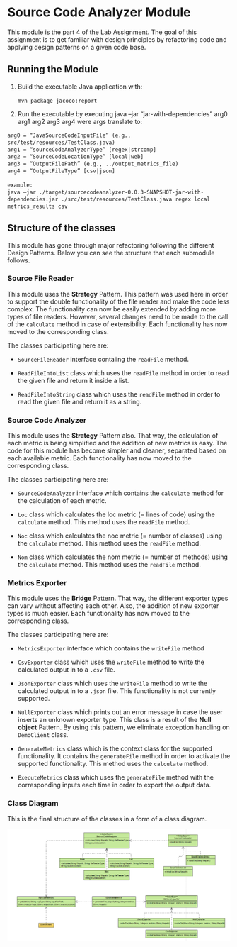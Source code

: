 
# Source Code Analyzer Module

This module is the part 4 of the Lab Assignment. The goal of this assignment is to get familiar with
design principles by refactoring code and applying design patterns on a given code base.

## Running the Module

1. Build the executable Java application with:

    `mvn package jacoco:report`

2. Run the executable by executing
java –jar “jar-with-dependencies” arg0 arg1 arg2 arg3 arg4 were args translate to:

```
arg0 = “JavaSourceCodeInputFile” (e.g., src/test/resources/TestClass.java)
arg1 = “sourceCodeAnalyzerType” [regex|strcomp]
arg2 = “SourceCodeLocationType” [local|web]
arg3 = “OutputFilePath” (e.g., ../output_metrics_file)
arg4 = “OutputFileType” [csv|json]

example: 
java –jar ./target/sourcecodeanalyzer-0.0.3-SNAPSHOT-jar-with-dependencies.jar ./src/test/resources/TestClass.java regex local metrics_results csv
```

## Structure of the classes

This module has gone through major refactoring following the different Design Patterns. Below you can see the structure that each submodule follows.

### Source File Reader

This module uses the **Strategy** Pattern. This pattern was used here in order to support the double functionality of the file reader and make the code less complex. The functionality can now be easily extended by adding more types of file readers. However, several changes need to be made to the call of the `calculate` method in case of extensibility. Each functionality has now moved to the corresponding class.

The classes participating here are:

* `SourceFileReader` interface contaiing the `readFile` method.

* `ReadFileIntoList` class which uses the `readFile` method in order to read the given file and return it inside a list.

* `ReadFileIntoString` class which uses the `readFile` method in order to read the given file and return it as a string.

### Source Code Analyzer

This module uses the **Strategy** Pattern also. That way, the calculation of each metric is being simplified and the addition of new metrics is easy. The code for this module has become simpler and cleaner, separated based on each available metric. Each functionality has now moved to the corresponding class.

The classes participating here are:

* `SourceCodeAnalyzer` interface which contains the `calculate` method for the calculation of each metric.

* `Loc` class which calculates the loc metric (= lines of code) using the `calculate` method. This method uses the `readFile` method.

* `Noc` class which calculates the noc metric (= number of classes) using the `calculate` method. This method uses the `readFile` method.

* `Nom` class which calculates the nom metric (= number of methods) using the `calculate` method. This method uses the `readFile` method.

### Metrics Exporter

This module uses the **Bridge** Pattern. That way, the different exporter types can vary without affecting each other. Also, the addition of new exporter types is much easier. Each functionality has now moved to the corresponding class.

The classes participating here are:

* `MetricsExporter` interface which contains the `writeFile` method

* `CsvExporter` class  which uses the `writeFile` method to write the calculated output in to a `.csv` file.

* `JsonExporter` class  which uses the `writeFile` method to write the calculated output in to a `.json` file. This functionality is not currently supported.

* `NullExporter` class  which prints out an error message in case the user inserts an unknown exporter type. This class is a result of the **Null object** Pattern. By using this pattern, we eliminate exception handling on `DemoClient` class.

* `GenerateMetrics` class which is the context class for the supported functionality. It contains the `generateFile` method in order to activate the supported functionality. This method uses the `calculate` method.

* `ExecuteMetrics` class which uses the `generateFile` method with the corresponding inputs each time in order to export the output data.

### Class Diagram

This is the final structure of the classes in a form of a class diagram.

![ ](https://github.com/ksaketou/maven-project/blob/development/SourceCodeAnalyzer/media/classDiagram.png)
